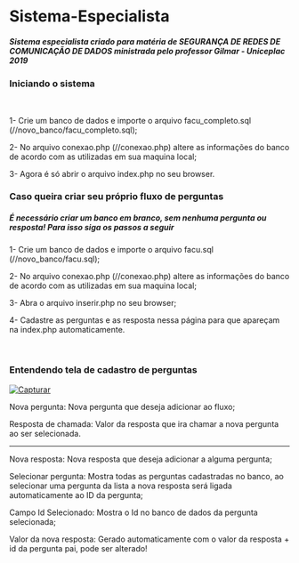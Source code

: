 # Sistema-Especialista
<h5>Sistema especialista criado para matéria de SEGURANÇA DE REDES DE COMUNICAÇÃO DE DADOS ministrada pelo professor Gilmar - Uniceplac 2019</h5>
<h3> Iniciando o sistema </h3> <br>
<p>1- Crie um banco de dados e importe o arquivo facu_completo.sql (//novo_banco/facu_completo.sql);</p>
<p>2- No arquivo conexao.php (//conexao.php) altere as informações do banco de acordo com as utilizadas em sua maquina local;</p> 
<p>3- Agora é só abrir o arquivo index.php no seu browser.</p>

<h3>Caso queira criar seu próprio  fluxo de perguntas</h3>
<h5>É necessário  criar um banco em branco, sem nenhuma pergunta ou resposta! Para isso siga os passos a seguir</h5>
<p>1- Crie um banco de dados e importe o arquivo facu.sql (//novo_banco/facu.sql);</p>
<p>2- No arquivo conexao.php (//conexao.php) altere as informações do banco de acordo com as utilizadas em sua maquina local;</p>
<p>3- Abra o arquivo inserir.php no seu browser;</p>
<p>4- Cadastre as perguntas e as resposta nessa página para que apareçam na index.php automaticamente.</p><br>

<h3>Entendendo tela de cadastro de perguntas</h3>
<a href="https://ibb.co/W3Z6Wnt"><img src="https://i.ibb.co/pPcxv2y/Capturar.png" alt="Capturar" border="0" /></a><br>

<p>Nova pergunta: Nova pergunta que deseja adicionar ao fluxo;</p>
<p>Resposta de chamada: Valor da resposta que ira chamar a nova pergunta ao ser selecionada.</p>
<hr>
<p>Nova resposta: Nova resposta que deseja adicionar a alguma pergunta;</p>
<p>Selecionar pergunta: Mostra todas as perguntas cadastradas no banco, ao selecionar uma pergunta da lista a nova resposta será ligada automaticamente ao ID da pergunta;</p>
<p>Campo Id Selecionado: Mostra o Id no banco de dados da pergunta selecionada;</p>
<p>Valor da nova resposta: Gerado automaticamente com o valor da resposta + id da pergunta pai, pode ser alterado!</p><br>

